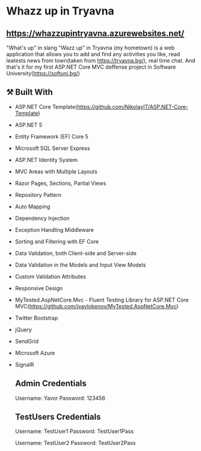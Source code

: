 # Whazz up in Tryavna
## https://whazzupintryavna.azurewebsites.net/
"What's up" in slang "Wazz up" in Tryavna (my hometown) is a web application that allows you to add and find any activities you like, read leatests news from town(taken from https://tryavna.bg/), 
real time chat. And that's it for my first ASP.NET Core MVC deffense project in Software University(https://softuni.bg/)

## :hammer_and_pick: Built With
- ASP.NET Core Template(https://github.com/NikolayIT/ASP.NET-Core-Template)
- ASP.NET 5
- Entity Framework (EF) Core 5
- Microsoft SQL Server Express
- ASP.NET Identity System
- MVC Areas with Multiple Layouts
- Razor Pages, Sections, Partial Views
- Repository Pattern
- Auto Мapping
- Dependency Injection
- Exception Handling Middleware
- Sorting and Filtering with EF Core
- Data Validation, both Client-side and Server-side
- Data Validation in the Models and Input View Models
- Custom Validation Attributes
- Responsive Design
- MyTested.AspNetCore.Mvc - Fluent Testing Library for ASP.NET Core MVC(https://github.com/ivaylokenov/MyTested.AspNetCore.Mvc)
- Twitter Bootstrap 
- jQuery
- SendGrid
- Microsoft Azure
- SignalR

  
  ## Admin Credentials
  Username: Yavor
  Password: 123456
  
  ## TestUsers Credentials
  Username: TestUser1
  Password: TestUser1Pass
  
  Username: TestUser2
  Password: TestUser2Pass
